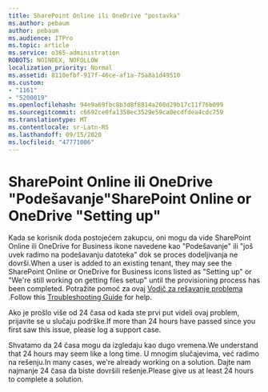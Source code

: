 ```yaml
---
title: SharePoint Online ili OneDrive "postavka"
ms.author: pebaum
author: pebaum
ms.audience: ITPro
ms.topic: article
ms.service: o365-administration
ROBOTS: NOINDEX, NOFOLLOW
localization_priority: Normal
ms.assetid: 8110efbf-917f-46ce-af1a-75a8a1d49510
ms.custom:
- "1161"
- "5200019"
ms.openlocfilehash: 94e9a69fbc8b3d8f8814a260d29b17c11f76b099
ms.sourcegitcommit: c6692ce0fa1358ec3529e59ca0ecdfdea4cdc759
ms.translationtype: MT
ms.contentlocale: sr-Latn-RS
ms.lasthandoff: 09/15/2020
ms.locfileid: "47771006"
---
```

# <a name="sharepoint-online-or-onedrive-setting-up"></a><span data-ttu-id="ee4ad-102">SharePoint Online ili OneDrive "Podešavanje"</span><span class="sxs-lookup"><span data-stu-id="ee4ad-102">SharePoint Online or OneDrive "Setting up"</span></span>

<span data-ttu-id="ee4ad-103">Kada se korisnik doda postojećem zakupcu, oni mogu da vide SharePoint Online ili OneDrive for Business ikone navedene kao "Podešavanje" ili "još uvek radimo na podešavanju datoteka" dok se proces dodeljivanja ne dovrši.</span><span class="sxs-lookup"><span data-stu-id="ee4ad-103">When a user is added to an existing tenant, they may see the SharePoint Online or OneDrive for Business icons listed as "Setting up" or "We're still working on getting files setup" until the provisioning process has been completed.</span></span> <span data-ttu-id="ee4ad-104">Potražite pomoć za ovaj [Vodič za rešavanje problema](https://docs.microsoft.com/sharepoint/support/sites/troubleshooting-guide-for-sites-stopped-at-provisioning) .</span><span class="sxs-lookup"><span data-stu-id="ee4ad-104">Follow this [Troubleshooting Guide](https://docs.microsoft.com/sharepoint/support/sites/troubleshooting-guide-for-sites-stopped-at-provisioning) for help.</span></span>

<span data-ttu-id="ee4ad-105">Ako je prošlo više od 24 časa od kada ste prvi put videli ovaj problem, prijavite se u slučaju podrške.</span><span class="sxs-lookup"><span data-stu-id="ee4ad-105">If more than 24 hours have passed since you first saw this issue, please log a support case.</span></span>

<span data-ttu-id="ee4ad-106">Shvatamo da 24 časa mogu da izgledaju kao dugo vremena.</span><span class="sxs-lookup"><span data-stu-id="ee4ad-106">We understand that 24 hours may seem like a long time.</span></span> <span data-ttu-id="ee4ad-107">U mnogim slučajevima, već radimo na rešenju.</span><span class="sxs-lookup"><span data-stu-id="ee4ad-107">In many cases, we're already working on a solution.</span></span> <span data-ttu-id="ee4ad-108">Dajte nam najmanje 24 časa da biste dovršili rešenje.</span><span class="sxs-lookup"><span data-stu-id="ee4ad-108">Please give us at least 24 hours to complete a solution.</span></span>
